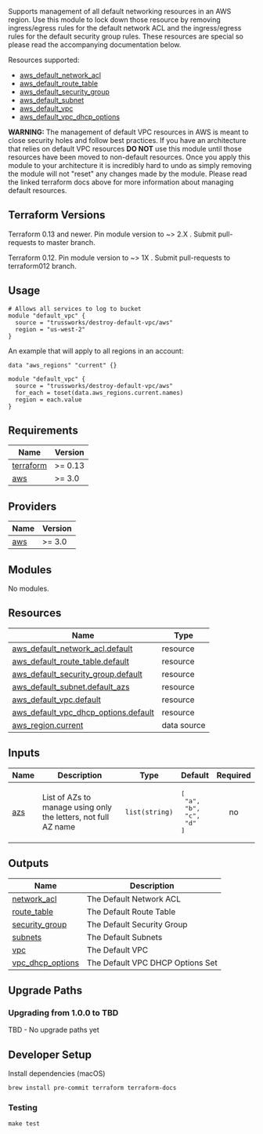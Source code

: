 Supports management of all default networking resources in an AWS region. Use this module to lock down those
resource by removing ingress/egress rules for the default network ACL and the ingress/egress rules for the default
security group rules. These resources are special so please read the accompanying documentation below.

Resources supported:

- [aws_default_network_acl](https://www.terraform.io/docs/providers/aws/r/default_network_acl.html)
- [aws_default_route_table](https://www.terraform.io/docs/providers/aws/r/default_route_table.html)
- [aws_default_security_group](https://www.terraform.io/docs/providers/aws/r/default_security_group.html)
- [aws_default_subnet](https://www.terraform.io/docs/providers/aws/r/default_subnet.html)
- [aws_default_vpc](https://www.terraform.io/docs/providers/aws/r/default_vpc.html)
- [aws_default_vpc_dhcp_options](https://www.terraform.io/docs/providers/aws/r/default_vpc_dhcp_options.html)

**WARNING:** The management of default VPC resources in AWS is meant to close security holes and follow best
practices. If you have an architecture that relies on default VPC resources **DO NOT** use this module until those
resources have been moved to non-default resources. Once you apply this module to your architecture it is
incredibly hard to undo as simply removing the module will not "reset" any changes made by the module. Please
read the linked terraform docs above for more information about managing default resources.

## Terraform Versions

Terraform 0.13 and newer. Pin module version to ~> 2.X . Submit pull-requests to master branch.

Terraform 0.12. Pin module version to ~> 1X . Submit pull-requests to terraform012 branch.


## Usage

```hcl
# Allows all services to log to bucket
module "default_vpc" {
  source = "trussworks/destroy-default-vpc/aws"
  region = "us-west-2"
}
```

An example that will apply to all regions in an account:

```hcl
data "aws_regions" "current" {}

module "default_vpc" {
  source = "trussworks/destroy-default-vpc/aws"
  for_each = toset(data.aws_regions.current.names)
  region = each.value
}
```

<!-- BEGINNING OF PRE-COMMIT-TERRAFORM DOCS HOOK -->
## Requirements

| Name | Version |
|------|---------|
| <a name="requirement_terraform"></a> [terraform](#requirement\_terraform) | >= 0.13 |
| <a name="requirement_aws"></a> [aws](#requirement\_aws) | >= 3.0 |

## Providers

| Name | Version |
|------|---------|
| <a name="provider_aws"></a> [aws](#provider\_aws) | >= 3.0 |

## Modules

No modules.

## Resources

| Name | Type |
|------|------|
| [aws_default_network_acl.default](https://registry.terraform.io/providers/hashicorp/aws/latest/docs/resources/default_network_acl) | resource |
| [aws_default_route_table.default](https://registry.terraform.io/providers/hashicorp/aws/latest/docs/resources/default_route_table) | resource |
| [aws_default_security_group.default](https://registry.terraform.io/providers/hashicorp/aws/latest/docs/resources/default_security_group) | resource |
| [aws_default_subnet.default_azs](https://registry.terraform.io/providers/hashicorp/aws/latest/docs/resources/default_subnet) | resource |
| [aws_default_vpc.default](https://registry.terraform.io/providers/hashicorp/aws/latest/docs/resources/default_vpc) | resource |
| [aws_default_vpc_dhcp_options.default](https://registry.terraform.io/providers/hashicorp/aws/latest/docs/resources/default_vpc_dhcp_options) | resource |
| [aws_region.current](https://registry.terraform.io/providers/hashicorp/aws/latest/docs/data-sources/region) | data source |

## Inputs

| Name | Description | Type | Default | Required |
|------|-------------|------|---------|:--------:|
| <a name="input_azs"></a> [azs](#input\_azs) | List of AZs to manage using only the letters, not full AZ name | `list(string)` | <pre>[<br>  "a",<br>  "b",<br>  "c",<br>  "d"<br>]</pre> | no |

## Outputs

| Name | Description |
|------|-------------|
| <a name="output_network_acl"></a> [network\_acl](#output\_network\_acl) | The Default Network ACL |
| <a name="output_route_table"></a> [route\_table](#output\_route\_table) | The Default Route Table |
| <a name="output_security_group"></a> [security\_group](#output\_security\_group) | The Default Security Group |
| <a name="output_subnets"></a> [subnets](#output\_subnets) | The Default Subnets |
| <a name="output_vpc"></a> [vpc](#output\_vpc) | The Default VPC |
| <a name="output_vpc_dhcp_options"></a> [vpc\_dhcp\_options](#output\_vpc\_dhcp\_options) | The Default VPC DHCP Options Set |
<!-- END OF PRE-COMMIT-TERRAFORM DOCS HOOK -->

## Upgrade Paths

### Upgrading from 1.0.0 to TBD

TBD - No upgrade paths yet

## Developer Setup

Install dependencies (macOS)

```shell
brew install pre-commit terraform terraform-docs
```

### Testing

```shell
make test
```
